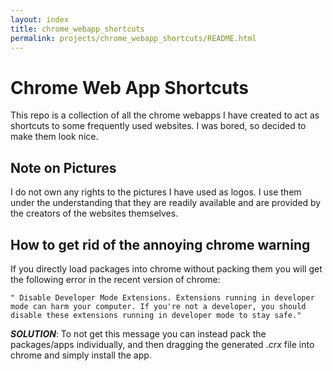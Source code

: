 ```yaml
---
layout: index
title: chrome_webapp_shortcuts
permalink: projects/chrome_webapp_shortcuts/README.html 
---
```



# Chrome Web App Shortcuts
This repo is a collection of all the chrome webapps I have created to act as shortcuts to some frequently used websites.
I was bored, so decided to make them look nice.

## Note on Pictures
I do not own any rights to the pictures I have used as logos. I use them under the understanding that they are readily available and are provided by the creators of the websites themselves.

## How to get rid of the annoying chrome warning
If you directly load packages into chrome without packing them you will get the following error in the recent version of chrome:
```
" Disable Developer Mode Extensions. Extensions running in developer mode can harm your computer. If you're not a developer, you should disable these extensions running in developer mode to stay safe."
```
***SOLUTION***: To not get this message you can instead pack the packages/apps individually, and then dragging the generated *.crx* file into chrome and simply install the app.

